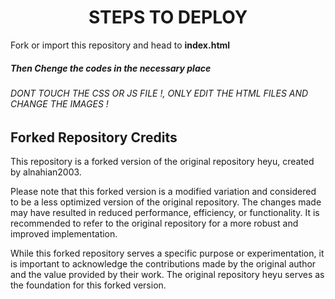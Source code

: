 <div align="center">

# **STEPS TO DEPLOY**

</div>

<P> Fork or import this repository and head to <strong>index.html</strong>
  <h5> Then Chenge the codes in the necessary place </h5>
<H6>DONT TOUCH THE CSS OR JS FILE !, ONLY EDIT THE HTML FILES AND CHANGE THE IMAGES ! </H6>

## Forked Repository Credits

This repository is a forked version of the original repository heyu, created by alnahian2003.

Please note that this forked version is a modified variation and considered to be a less optimized version of the original repository. The changes made may have resulted in reduced performance, efficiency, or functionality. It is recommended to refer to the original repository for a more robust and improved implementation.

While this forked repository serves a specific purpose or experimentation, it is important to acknowledge the contributions made by the original author and the value provided by their work. The original repository heyu serves as the foundation for this forked version.
